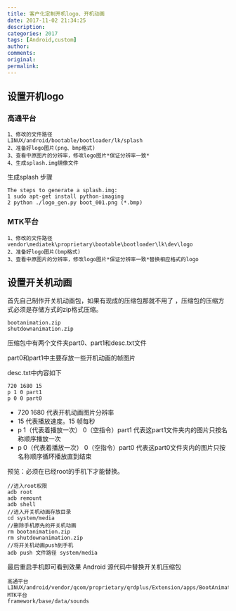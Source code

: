 ```yaml
---
title: 客户化定制开机logo、开机动画
date: 2017-11-02 21:34:25
description: 
categories: 2017
tags: [Android,custom]
author:
comments:
original:
permalink: 
---
```


## 设置开机logo
### 高通平台
```
1、修改的文件路径
LINUX/android/bootable/bootloader/lk/splash
2、准备好logo图片(png、bmp格式)
3、查看中原图片的分辨率，修改logo图片*保证分辨率一致*
4、生成splash.img镜像文件
```
生成splash 步骤
```
The steps to generate a splash.img:
1 sudo apt-get install python-imaging
2 python ./logo_gen.py boot_001.png (*.bmp)
```
### MTK平台
```
1、修改的文件路径
vendor\mediatek\proprietary\bootable\bootloader\lk\dev\logo
2、准备好logo图片(bmp格式)
3、查看中原图片的分辨率，修改logo图片*保证分辨率一致*替换相应格式的logo

```
## 设置开关机动画
首先自己制作开关机动画包，如果有现成的压缩包那就不用了
，压缩包的压缩方式必须是存储方式的zip格式压缩。
```
bootanimation.zip
shutdownanimation.zip
```
压缩包中有两个文件夹part0、part1和desc.txt文件

part0和part1中主要存放一些开机动画的帧图片

desc.txt中内容如下

```
720 1680 15
p 1 0 part1
p 0 0 part0

```
 - 720 1680 代表开机动画图片分辨率
 - 15 代表播放速度。15 帧每秒
 - p 1（代表着播放一次） 0（空指令）part1 代表这part1文件夹内的图片只按名称顺序播放一次
 - p 0（代表着播放一次） 0（空指令）part0  代表这part0文件夹内的图片只按名称顺序循环播放直到结束

预览：必须在已经root的手机下才能替换。
```
//进入root权限
adb root
adb remount 
adb shell 
//进入开关机动画存放目录
cd system/media 
//删除手机原先的开关机动画
rm bootanimation.zip
rm shutdownanimation.zip 
//将开关机动画push到手机
adb push 文件路径 system/media
```
最后重启手机即可看到效果
Android 源代码中替换开关机压缩包
```
高通平台
LINUX/android/vendor/qcom/proprietary/qrdplus/Extension/apps/BootAnimation
MTK平台
framework/base/data/sounds
```

